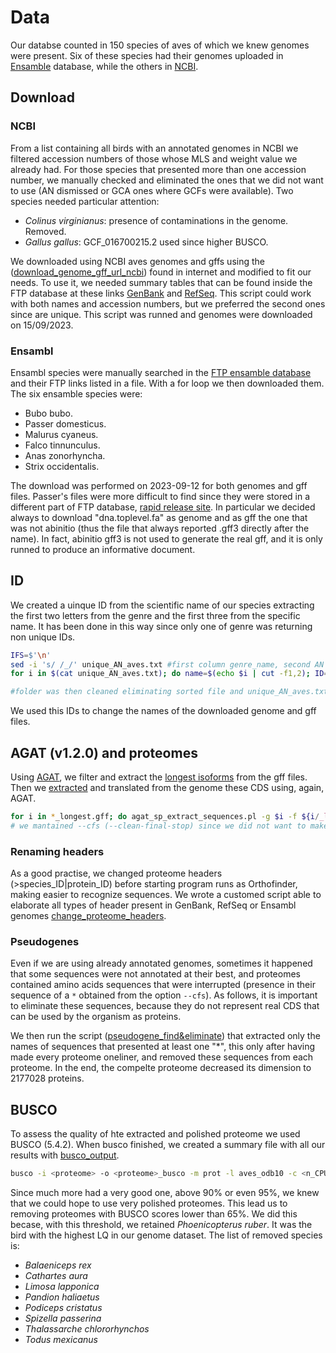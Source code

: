 # Data

Our databse counted in 150 species of aves of which we knew genomes were present. Six of these species had their genomes uploaded in [Ensamble](https://www.ensembl.org/index.html) database, while the others in [NCBI](https://www.ncbi.nlm.nih.gov/).

## Download

### NCBI

From a list containing all birds with an annotated genomes in NCBI we filtered accession numbers of those whose MLS and weight value we already had. For those species that presented more than one accession number, we manually checked and eliminated the ones that we did not want to use (AN dismissed or GCA ones where GCFs were available). Two species needed particular attention:

- _Colinus virginianus_: presence of contaminations in the genome. Removed.
- _Gallus gallus_: GCF_016700215.2 used since higher BUSCO.

We downloaded using NCBI aves genomes and gffs using the ([download_genome_gff_url_ncbi](./Scripts/download_genome_gff_url_ncbi.sh)) found in internet and modified to fit our needs. To use it, we needed summary tables that can be found inside the FTP database at these links [GenBank](https://ftp.ncbi.nlm.nih.gov/genomes/genbank/vertebrate_other/assembly_summary.txt) and [RefSeq](https://ftp.ncbi.nlm.nih.gov/genomes/refseq/vertebrate_other/assembly_summary.txt). This script could work with both names and accession numbers, but we preferred the second ones since are unique. This script was runned and genomes were downloaded on 15/09/2023.

### Ensambl

Ensambl species were manually searched in the [FTP ensamble database](https://ftp.ensembl.org/pub/) and their FTP links listed in a file. With a for loop we then downloaded them. The six ensamble species were:

- Bubo bubo.
- Passer domesticus.
- Malurus cyaneus.
- Falco tinnunculus.
- Anas zonorhyncha.
- Strix occidentalis.

The download was performed on 2023-09-12 for both genomes and gff files. Passer's files were more difficult to find since they were stored in a different part of FTP database, [rapid release site](https://rapid.ensembl.org/index.html). In particular we decided always to download "dna.toplevel.fa" as genome and as gff the one that was not abinitio (thus the file that always reported .gff3 directly after the name). In fact, abinitio gff3 is not used to generate the real gff, and it is only runned to produce an informative document.

## ID

We created a uinque ID from the scientific name of our species extracting the first two letters from the genre and the first three from the specific name. It has been done in this way since only one of genre was returning non unique IDs.

```bash
IFS=$'\n'
sed -i 's/ /_/' unique_AN_aves.txt #first column genre_name, second AN
for i in $(cat unique_AN_aves.txt); do name=$(echo $i | cut -f1,2); ID=$(echo $i | cut -f1 | sed -E 's/([A-Z][a-z])([a-z]+_)([a-z]{3})([a-z]+|$)/\1\3/'); echo -e $name"\t"$ID; done > aves_ID.txt #sintax to obtain unique ID of species. Between () there are patterns that we want to elaborate separated that are recalled through their position later. {n} is the number of time a particular pattern is repeated. within the fourth bracket with | we mean a logic or: one of our species presented a name with only three letters, so we had to specify other character after our matched pattern or the end of the row. 

#folder was then cleaned eliminating sorted file and unique_AN_aves.txt too since now we had a more complete one.
```

We used this IDs to change the names of the downloaded genome and gff files.

## AGAT (v1.2.0) and proteomes

Using [AGAT](https://github.com/NBISweden/AGAT), we filter and extract the [longest isoforms](https://agat.readthedocs.io/en/latest/tools/agat_sp_keep_longest_isoform.html) from the gff files. Then we [extracted](https://agat.readthedocs.io/en/latest/tools/agat_sp_extract_sequences.html) and translated from the genome these CDS using, again, AGAT.

```bash
for i in *_longest.gff; do agat_sp_extract_sequences.pl -g $i -f ${i/_longest.gff/}".fna" -t cds -p --cfs --output ${i/_longest.gff/}".faa"; done
# we mantained --cfs (--clean-final-stop) since we did not want to make explicit the end of proteins
```

### Renaming headers

As a good practise, we changed proteome headers (>species_ID|protein_ID) before starting program runs as Orthofinder, making easier to recognize sequences. We wrote a customed script able to elaborate all types of header present in GenBank, RefSeq or Ensambl genomes [change_proteome_headers](./Scripts/change_proteome_headers.sh).

### Pseudogenes

Even if we are using already annotated genomes, sometimes it happened that some sequences were not annotated at their best, and proteomes contained amino acids sequences that were interrupted (presence in their sequence of a `*` obtained from the option `--cfs`). As follows, it is important to eliminate these sequences, because they do not represent real CDS that can be used by the organism as proteins.

We then run the script ([pseudogene_find&eliminate](./Scripts/pseudogene_find&eliminate.sh)) that extracted only the names of sequences that presented at least one "\*", this only after having made every proteome oneliner, and removed these sequences from each proteome. In the end, the compelte proteome decreased its dimension to 2177028 proteins.

## BUSCO

To assess the quality of hte extracted and polished proteome we used BUSCO (5.4.2). When busco finished, we created a summary file with all our results with [busco_output](./Scripts/busco_output.sh).

```bash
busco -i <proteome> -o <proteome>_busco -m prot -l aves_odb10 -c <n_CPUs>
```

Since much more had a very good one, above 90% or even 95%, we knew that we could hope to use very polished proteomes. This lead  us to removing proteomes with BUSCO scores lower than 65%. We did this becase, with this threshold, we retained _Phoenicopterus ruber_. It was the bird with the highest LQ in our genome dataset. The list of removed species is:

- _Balaeniceps rex_
- _Cathartes aura_
- _Limosa lapponica_
- _Pandion haliaetus_
- _Podiceps cristatus_
- _Spizella passerina_
- _Thalassarche chlororhynchos_
- _Todus mexicanus_
